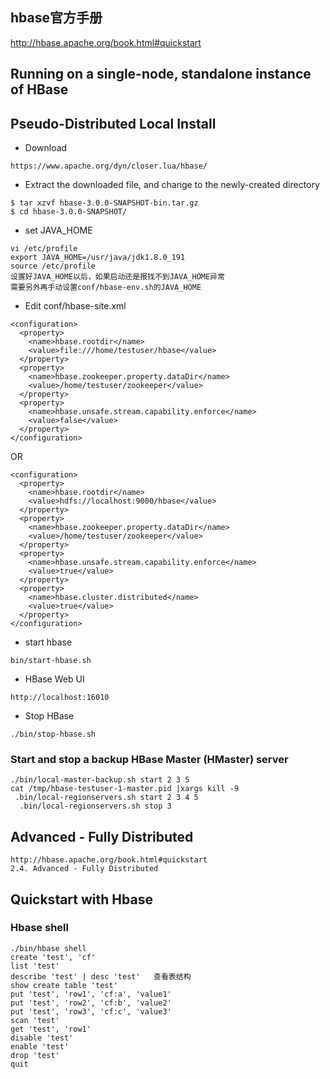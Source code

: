 
## hbase官方手册
http://hbase.apache.org/book.html#quickstart

## Running on a single-node, standalone instance of HBase
## Pseudo-Distributed Local Install
- Download
```
https://www.apache.org/dyn/closer.lua/hbase/
```

- Extract the downloaded file, and change to the newly-created directory
```
$ tar xzvf hbase-3.0.0-SNAPSHOT-bin.tar.gz
$ cd hbase-3.0.0-SNAPSHOT/
```

- set JAVA_HOME
```
vi /etc/profile
export JAVA_HOME=/usr/java/jdk1.8.0_191
source /etc/profile
设置好JAVA_HOME以后，如果启动还是报找不到JAVA_HOME异常
需要另外再手动设置conf/hbase-env.sh的JAVA_HOME
```

- Edit conf/hbase-site.xml
```
<configuration>
  <property>
    <name>hbase.rootdir</name>
    <value>file:///home/testuser/hbase</value>
  </property>
  <property>
    <name>hbase.zookeeper.property.dataDir</name>
    <value>/home/testuser/zookeeper</value>
  </property>
  <property>
    <name>hbase.unsafe.stream.capability.enforce</name>
    <value>false</value>
  </property>
</configuration>
```
OR
```
<configuration>
  <property>
    <name>hbase.rootdir</name>
    <value>hdfs://localhost:9000/hbase</value>
  </property>
  <property>
    <name>hbase.zookeeper.property.dataDir</name>
    <value>/home/testuser/zookeeper</value>
  </property>
  <property>
    <name>hbase.unsafe.stream.capability.enforce</name>
    <value>true</value>
  </property>
  <property>
    <name>hbase.cluster.distributed</name>
    <value>true</value>
  </property>
</configuration>
```

- start hbase
```
bin/start-hbase.sh 
```

- HBase Web UI
```
http://localhost:16010
```

- Stop HBase
```
./bin/stop-hbase.sh
```

### Start and stop a backup HBase Master (HMaster) server

```
./bin/local-master-backup.sh start 2 3 5
cat /tmp/hbase-testuser-1-master.pid |xargs kill -9
 .bin/local-regionservers.sh start 2 3 4 5
  .bin/local-regionservers.sh stop 3
```

## Advanced - Fully Distributed
```
http://hbase.apache.org/book.html#quickstart
2.4. Advanced - Fully Distributed
```

## Quickstart with Hbase
### Hbase shell
```
./bin/hbase shell
create 'test', 'cf'
list 'test'
describe 'test' | desc 'test'   查看表结构
show create table 'test'
put 'test', 'row1', 'cf:a', 'value1'
put 'test', 'row2', 'cf:b', 'value2'
put 'test', 'row3', 'cf:c', 'value3'
scan 'test'
get 'test', 'row1'
disable 'test'
enable 'test'
drop 'test'
quit
```
